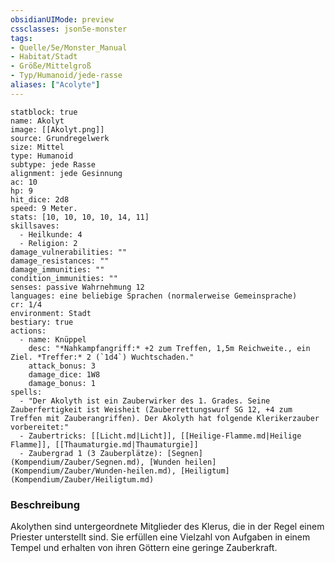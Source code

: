 ```yaml
---
obsidianUIMode: preview
cssclasses: json5e-monster
tags:
- Quelle/5e/Monster_Manual
- Habitat/Stadt
- Größe/Mittelgroß
- Typ/Humanoid/jede-rasse
aliases: ["Acolyte"]
---
```

```statblock
statblock: true
name: Akolyt
image: [[Akolyt.png]]
source: Grundregelwerk
size: Mittel
type: Humanoid
subtype: jede Rasse
alignment: jede Gesinnung
ac: 10
hp: 9
hit_dice: 2d8
speed: 9 Meter.
stats: [10, 10, 10, 10, 14, 11]
skillsaves:
  - Heilkunde: 4
  - Religion: 2
damage_vulnerabilities: ""
damage_resistances: ""
damage_immunities: ""
condition_immunities: ""
senses: passive Wahrnehmung 12
languages: eine beliebige Sprachen (normalerweise Gemeinsprache)
cr: 1/4
environment: Stadt
bestiary: true
actions:
  - name: Knüppel
    desc: "*Nahkampfangriff:* +2 zum Treffen, 1,5m Reichweite., ein Ziel. *Treffer:* 2 (`1d4`) Wuchtschaden."
    attack_bonus: 3
    damage_dice: 1W8
    damage_bonus: 1
spells:
  - "Der Akolyth ist ein Zauberwirker des 1. Grades. Seine Zauberfertigkeit ist Weisheit (Zauberrettungswurf SG 12, +4 zum Treffen mit Zauberangriffen). Der Akolyth hat folgende Klerikerzauber vorbereitet:"
  - Zaubertricks: [[Licht.md|Licht]], [[Heilige-Flamme.md|Heilige Flamme]], [[Thaumaturgie.md|Thaumaturgie]]
  - Zaubergrad 1 (3 Zauberplätze): [Segnen](Kompendium/Zauber/Segnen.md), [Wunden heilen](Kompendium/Zauber/Wunden-heilen.md), [Heiligtum](Kompendium/Zauber/Heiligtum.md)
```

### Beschreibung

Akolythen sind untergeordnete Mitglieder des Klerus, die in der Regel einem Priester unterstellt sind. Sie erfüllen eine Vielzahl von Aufgaben in einem Tempel und erhalten von ihren Göttern eine geringe Zauberkraft.